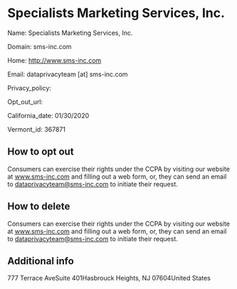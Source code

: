 
# Specialists Marketing Services, Inc.

Name: Specialists Marketing Services, Inc.

Domain: sms-inc.com

Home: http://www.sms-inc.com

Email: dataprivacyteam [at] sms-inc.com

Privacy_policy: 

Opt_out_url: 

California_date: 01/30/2020

Vermont_id: 367871



## How to opt out

Consumers can exercise their rights under the CCPA by visiting our website at www.sms-inc.com and filling out a web form, or, they can send an email to dataprivacyteam@sms-inc.com to initiate their request.

## How to delete

Consumers can exercise their rights under the CCPA by visiting our website at www.sms-inc.com and filling out a web form, or, they can send an email to dataprivacyteam@sms-inc.com to initiate their request.

## Additional info



777 Terrace AveSuite 401Hasbrouck Heights, NJ 07604United States

